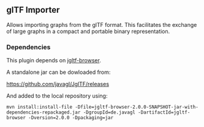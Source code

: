 ## glTF Importer

Allows importing graphs from the glTF format. This facilitates the exchange of large graphs in a compact and portable binary representation.

### Dependencies

This plugin depends on [jgltf-browser](https://github.com/javagl/JglTF). 

A standalone jar can be dowloaded from:

https://github.com/javagl/JglTF/releases

And added to the local repository using:

```
mvn install:install-file -Dfile=jgltf-browser-2.0.0-SNAPSHOT-jar-with-dependencies-repackaged.jar -DgroupId=de.javagl -DartifactId=jgltf-browser -Dversion=2.0.0 -Dpackaging=jar
```
